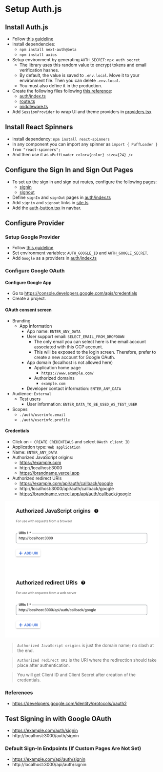 # Setup Auth.js

## Install Auth.js

* Follow [this guideline](https://authjs.dev/getting-started/installation?framework=next-js)
* Install dependencies:
  * `npm install next-auth@beta`
  * `npm install axios`
* Setup environment by generating `AUTH_SECRET`: `npx auth secret`
  * The library uses this random value to encrypt tokens and email verification hashes.
  * By default, the value is saved to `.env.local`. Move it to your environment file. Then you can delete `.env.local`.
  * You must also define it in the production.
* Create the following files following [this reference](https://authjs.dev/getting-started/installation?framework=next-js):
  * [auth/index.ts](../../modules/auth/index.ts)
  * [route.ts](../../app/api/auth/%5B...nextauth%5D/route.ts)
  * [middleware.ts](../../middleware.ts)
* Add `SessionProvider` to wrap UI and theme providers in [providers.tsx](../../app/providers.tsx)

## Install React Spinners

* Install dependency: `npm install react-spinners`
* In any component you can import any spinner as `import { PuffLoader } from "react-spinners";`
* And then use it as `<PuffLoader color={color} size={24} />`

## Configure the Sign In and Sign Out Pages

* To set up the sign in and sign out routes, configure the following pages:
  * [signin](../../app/auth/signin)
  * [signout](../../app/auth/signout)
* Define `signIn` and `signOut` pages in [auth/index.ts](../../modules/auth/index.ts)
* Add `signin` and `signout` links in [site.ts](../../modules/global/config/site.ts)
* Add the [auth-button.tsx](../../modules/auth/components/auth-button.tsx) in navbar.

## Configure Provider

### Setup Google Provider

* Follow [this guideline](https://authjs.dev/getting-started/providers/google?framework=next-js)
* Set environment variables: `AUTH_GOOGLE_ID` and `AUTH_GOOGLE_SECRET`.
* Add `Google` as a providers in [auth/index.ts](../../modules/auth/index.ts)

### Configure Google OAuth

####  Configure Google App

* Go to https://console.developers.google.com/apis/credentials
* Create a project.

#### OAuth consent screen

* Branding
  * App information
    * App name: `ENTER_ANY_DATA`
    * User support email: `SELECT_EMAIL_FROM_DROPDOWN`
      * The only email you can select here is the email account associated with this GCP account.
      * This will be exposed to the login screen. Therefore, prefer to create a new account for Google OAuth.
    * App domain (localhost is not allowed here)
      * Application home page
        * `https://www.example.com/`
      * Authorized domains
        * `example.com`
    * Developer contact information: `ENTER_ANY_DATA`
* Audience: `External`
  * Test users
    * User information: `ENTER_DATA_TO_BE_USED_AS_TEST_USER`
* Scopes
  * `./auth/userinfo.email`
  * `./auth/userinfo.profile`

#### Credentials

* Click on `+ CREATE CREDENTIALS` and select `OAuth client ID`
* Application type: `Web application`
* Name: `ENTER_ANY_DATA`
* Authorized JavaScript origins:
  * https://example.com
  * http://localhost:3000
  * https://brandname.vercel.app
* Authorized redirect URIs
  * https://example.com/api/auth/callback/google
  * http://localhost:3000/api/auth/callback/google
  * https://brandname.vercel.app/api/auth/callback/google

![google_oauth.png](images/google_oauth.png)

> `Authorized JavaScript origins` is just the domain name; no slash at the end.

> `Authorized redirect URI` is the URI where the redirection should take place after authentication.

> You will get Client ID and Client Secret after creation of the credentials.

### References

* https://developers.google.com/identity/protocols/oauth2

## Test Signing in with Google OAuth

* https://example.com/auth/signin
* http://localhost:3000/auth/signin

### Default Sign-In Endpoints (If Custom Pages Are Not Set)

* https://example.com/api/auth/signin
* http://localhost:3000/api/auth/signin
